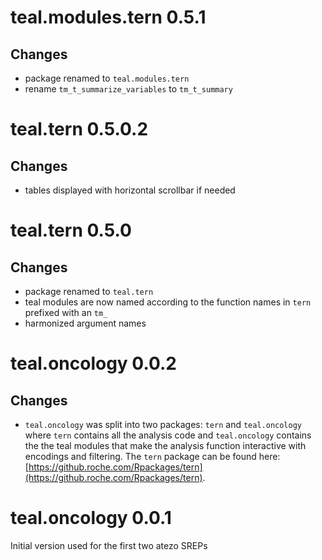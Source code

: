 # teal.modules.tern 0.5.1

## Changes

* package renamed to `teal.modules.tern`
* rename `tm_t_summarize_variables` to `tm_t_summary`


# teal.tern 0.5.0.2

## Changes

* tables displayed with horizontal scrollbar if needed


# teal.tern 0.5.0

## Changes
* package renamed to `teal.tern`
* teal modules are now named according to the function names in `tern` prefixed
with an `tm_`
* harmonized argument names

# teal.oncology 0.0.2

## Changes

 * `teal.oncology` was split into two packages: `tern` and `teal.oncology` where
 `tern` contains all the analysis code and `teal.oncology` contains the the teal
 modules that make the analysis function interactive with encodings and
 filtering. The `tern` package can be found here:
 [https://github.roche.com/Rpackages/tern](https://github.roche.com/Rpackages/tern).


# teal.oncology 0.0.1

Initial version used for the first two atezo SREPs 